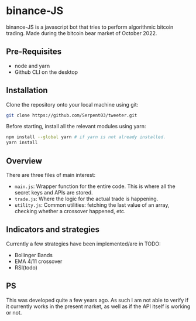 
# binance-JS
binance-JS is a javascript bot that tries to perform algorithmic bitcoin trading. Made during the bitcoin bear market of October 2022.

## Pre-Requisites
- node and yarn
- Github CLI on the desktop

## Installation

Clone the repository onto your local machine using git:

```bash
git clone https://github.com/Serpent03/tweeter.git
```

Before starting, install all the relevant modules using yarn:
```bash
npm install --global yarn # if yarn is not already installed.
yarn install
```

## Overview

There are three files of main interest:
- `main.js`: Wrapper function for the entire code. This is where all the secret keys and APIs are stored.
- `trade.js`: Where the logic for the actual trade is happening.
- `utility.js`: Common utilities: fetching the last value of an array, checking whether a crossover happened, etc.

## Indicators and strategies

Currently a few strategies have been implemented/are in TODO:
- Bollinger Bands
- EMA 4/11 crossover
- RSI(todo)

## PS
This was developed quite a few years ago. As such I am not able to verify if it currently works in the present market, as well as if the API itself is working or not.